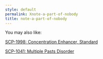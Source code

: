 ```yaml
---
style: default
permalink: Xnote-a-part-of-nobody
title: note-a-part-of-nobody
---
```

You may also like:

[SCP-1998: Concentration Enhancer, Standard](http://scp-wiki.net/scp-1998)

[SCP-1041: Multiple Pasts Disorder](http://scp-wiki.net/scp-1041)
